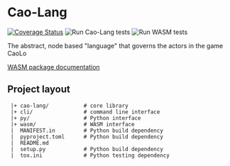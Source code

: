 # Cao-Lang

[![Coverage Status](https://coveralls.io/repos/github/caolo-game/cao-lang/badge.svg?branch=master)](https://coveralls.io/github/caolo-game/cao-lang?branch=master)
![Run Cao-Lang tests](https://github.com/caolo-game/cao-lang/workflows/Run%20Cao-Lang%20tests/badge.svg)
![Run WASM tests](https://github.com/caolo-game/cao-lang/workflows/Run%20WASM%20tests/badge.svg)

The abstract, node based "language" that governs the actors in the game CaoLo

[WASM package documentation](https://caolo-game.github.io/cao-lang/index.html)


## Project layout

```
 |+ cao-lang/           # core library
 |+ cli/                # command line interface
 |+ py/                 # Python interface
 |+ wasm/               # WASM interface
 |  MANIFEST.in         # Python build dependency
 |  pyproject.toml      # Python build dependency
 |  README.md
 |  setup.py            # Python build dependency
 |  tox.ini             # Python testing dependency

```
